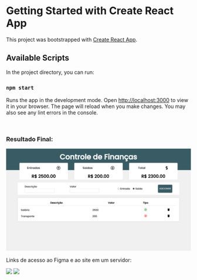 # Getting Started with Create React App

This project was bootstrapped with [Create React App](https://github.com/facebook/create-react-app).

## Available Scripts

In the project directory, you can run:

### `npm start`

Runs the app in the development mode.
Open [http://localhost:3000](http://localhost:3000) to view it in your browser.
The page will reload when you make changes. You may also see any lint errors in the console.

<br> 

### Resultado Final: 
<img src="https://github.com/MariaE-duarda/Imagens/blob/main/Site%20de%20controle%20financeiro.png?raw=true">

Links de acesso ao Figma e ao site em um servidor: 

<a href = "https://www.figma.com/file/2818m3HRatrxo83Xmh9VbS/Controle-de-Finan%C3%A7as---ReactJS?node-id=0%3A1"><img width="150" src="https://img.shields.io/badge/-INTERFACE-395B64?style=square&logo=figma&logoColor=F0F0F0&link=https://page-facebook-clone.netlify.app" target="_blank"></a>
<a href = "https://controle-financeiro-reactjs.netlify.app/"><img width="85" margin="20px" align="rigth" src="https://img.shields.io/badge/-SITE-395B64?style=square&logo=netlify&logoColor=F0F0F0&link=https://page-facebook-clone.netlify.app" target="_blank"></a>
